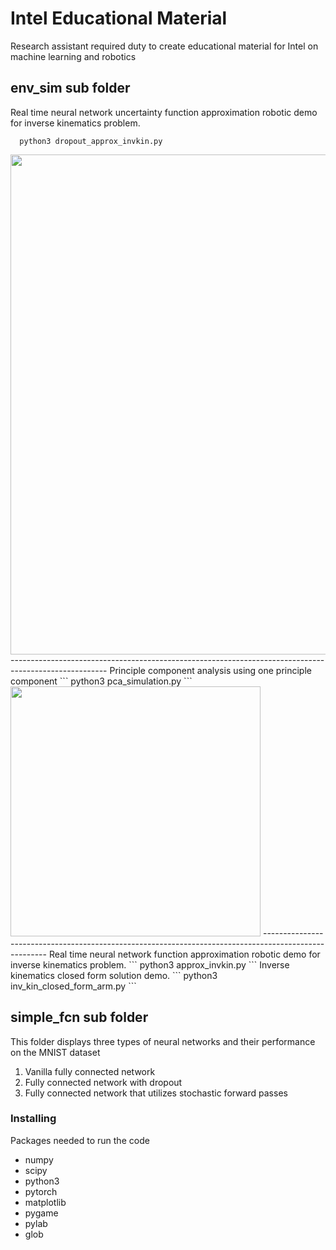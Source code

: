 # Intel Educational Material
Research assistant required duty to create educational material for Intel on machine learning and robotics

## env_sim sub folder
Real time neural network uncertainty function approximation robotic demo for inverse kinematics problem.
```
  python3 dropout_approx_invkin.py
```
<img src="https://github.com/trevor-richardson/educational_material/blob/master/visualizations/stoch_for_passes.gif" width="800">
------------------------------------------------------------------------------------------------------
Principle component analysis using one principle component
```
  python3 pca_simulation.py
```
<img src="https://github.com/trevor-richardson/educational_material/blob/master/visualizations/pca.gif" width="400">
------------------------------------------------------------------------------------------------------
Real time neural network function approximation robotic demo for inverse kinematics problem.
```
  python3 approx_invkin.py
```
Inverse kinematics closed form solution demo.
```
  python3 inv_kin_closed_form_arm.py
```


## simple_fcn sub folder
This folder displays three types of neural networks and their performance on the MNIST dataset
1) Vanilla fully connected network
2) Fully connected network with dropout
3) Fully connected network that utilizes stochastic forward passes


### Installing

Packages needed to run the code
* numpy
* scipy
* python3
* pytorch
* matplotlib
* pygame
* pylab
* glob
